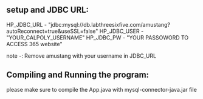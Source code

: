## setup and JDBC URL:
HP_JDBC_URL - "jdbc:mysql://db.labthreesixfive.com/amustang?autoReconnect=true&useSSL=false"
HP_JDBC_USER - "YOUR_CALPOLY_USERNAME"
HP_JDBC_PW - "YOUR PASSOWORD TO ACCESS 365 website"

note -: Remove amustang with your username in JDBC_URL

## Compiling and Running the program:
please make sure to compile the App.java with mysql-connector-java.jar file